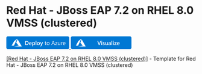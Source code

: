 # Red Hat - JBoss EAP 7.2 on RHEL 8.0 VMSS (clustered)

<a href="https://portal.azure.com/#create/Microsoft.Template/uri/https%3A%2F%2Fraw.githubusercontent.com%2FSpektraSystems%2Fredhat-mw-cloud-quickstart%2Fmaster%2Fjboss-eap-clustered-vmss-rhel8%2Fazuredeploy.json" target="_blank">
    <img src="https://raw.githubusercontent.com/Azure/azure-quickstart-templates/master/1-CONTRIBUTION-GUIDE/images/deploytoazure.png"/>
</a>
<a href="http://armviz.io/#/?load=https%3A%2F%2Fraw.githubusercontent.com%2FSpektraSystems%2Fredhat-mw-cloud-quickstart%2Fmaster%2Fjboss-eap-clustered-vmss-rhel8%2Fazuredeploy.json" target="_blank">
    <img src="https://raw.githubusercontent.com/Azure/azure-quickstart-templates/master/1-CONTRIBUTION-GUIDE/images/visualizebutton.png"/>
</a>

<a href="https://github.com/SpektraSystems/redhat-mw-cloud-quickstart/blob/master/jboss-eap-clustered-vmss-rhel8/azuredeploy.json" target="_blank"> [Red Hat - JBoss EAP 7.2 on RHEL 8.0 VMSS (clustered)]</a> - Template for Red Hat - JBoss EAP 7.2 on RHEL 8.0 VMSS (clustered)
